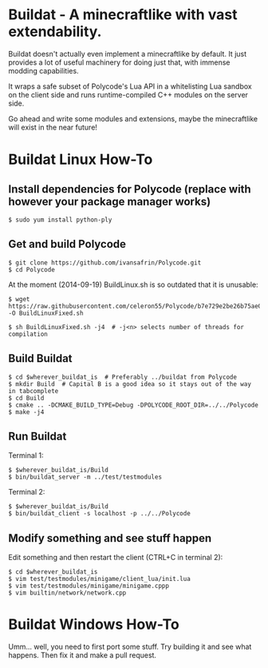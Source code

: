 Buildat - A minecraftlike with vast extendability.
==================================================

Buildat doesn't actually even implement a minecraftlike by default. It just
provides a lot of useful machinery for doing just that, with immense modding
capabilities.

It wraps a safe subset of Polycode's Lua API in a whitelisting Lua sandbox on
the client side and runs runtime-compiled C++ modules on the server side.

Go ahead and write some modules and extensions, maybe the minecraftlike will
exist in the near future!

Buildat Linux How-To
====================

Install dependencies for Polycode (replace with however your package manager works)
-------------------------------------------------------------------------------------

    $ sudo yum install python-ply

Get and build Polycode
------------------------

    $ git clone https://github.com/ivansafrin/Polycode.git
    $ cd Polycode

At the moment (2014-09-19) BuildLinux.sh is so outdated that it is unusable:

    $ wget https://raw.githubusercontent.com/celeron55/Polycode/b7e729e2be26b75ae0922f61cb56df3d6e98b86d/BuildLinux.sh -O BuildLinuxFixed.sh

    $ sh BuildLinuxFixed.sh -j4  # -j<n> selects number of threads for compilation

Build Buildat
---------------

    $ cd $wherever_buildat_is  # Preferably ../buildat from Polycode
    $ mkdir Build  # Capital B is a good idea so it stays out of the way in tabcomplete
    $ cd Build
    $ cmake .. -DCMAKE_BUILD_TYPE=Debug -DPOLYCODE_ROOT_DIR=../../Polycode
    $ make -j4

Run Buildat
-------------

Terminal 1:

    $ $wherever_buildat_is/Build
    $ bin/buildat_server -m ../test/testmodules

Terminal 2:

    $ $wherever_buildat_is/Build
    $ bin/buildat_client -s localhost -p ../../Polycode

Modify something and see stuff happen
---------------------------------------

Edit something and then restart the client (CTRL+C in terminal 2):

    $ cd $wherever_buildat_is
    $ vim test/testmodules/minigame/client_lua/init.lua
    $ vim test/testmodules/minigame/minigame.cppp
    $ vim builtin/network/network.cpp

Buildat Windows How-To
======================

Umm... well, you need to first port some stuff. Try building it and see what
happens. Then fix it and make a pull request.

